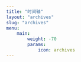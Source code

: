 ```yaml
---
title: "时间轴"
layout: "archives"
slug: "archives"
menu:
    main:
        weight: -70
        params: 
            icon: archives
---
```


